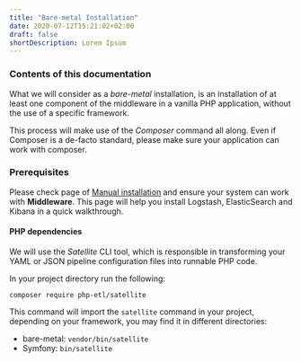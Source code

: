 ```yaml
---
title: "Bare-metal Installation"
date: 2020-07-12T15:21:02+02:00
draft: false
shortDescription: Lorem Ipsum
---
```


### Contents of this documentation

What we will consider as a *bare-metal* installation, is an installation of at least one component of the middleware in
a vanilla PHP application, without the use of a specific framework.

This process will make use of the *Composer* command all along. Even if Composer is a de-facto standard, please make
sure your application can work with composer.

### Prerequisites

Please check page of [Manual installation](../manual) and ensure your system can work with **Middleware**.
This page will help you install Logstash, ElasticSearch and Kibana in a quick walkthrough.

#### PHP dependencies

We will use the *Satellite* CLI tool, which is responsible in transforming your YAML or JSON pipeline configuration 
files into runnable PHP code.

In your project directory run the following:

`composer require php-etl/satellite`

This command will import the `satellite` command in your project, depending on your framework, you may find it in
different directories:
* bare-metal: `vendor/bin/satellite`
* Symfony: `bin/satellite`
